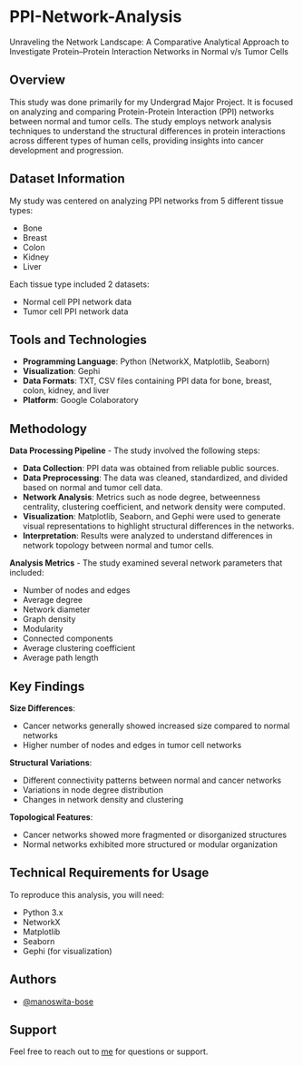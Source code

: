 # PPI-Network-Analysis
Unraveling the Network Landscape: A Comparative Analytical Approach to Investigate Protein–Protein Interaction Networks in Normal v/s Tumor Cells

## Overview
This study was done primarily for my Undergrad Major Project. It is focused on analyzing and comparing Protein-Protein Interaction (PPI) networks between normal and tumor cells. The study employs network analysis techniques to understand the structural differences in protein interactions across different types of human cells, providing insights into cancer development and progression.

## Dataset Information
My study was centered on analyzing PPI networks from 5 different tissue types:
- Bone
- Breast
- Colon
- Kidney
- Liver

Each tissue type included 2 datasets:
- Normal cell PPI network data
- Tumor cell PPI network data

## Tools and Technologies
- **Programming Language**: Python (NetworkX, Matplotlib, Seaborn)
- **Visualization**: Gephi
- **Data Formats**: TXT, CSV files containing PPI data for bone, breast, colon, kidney, and liver
- **Platform**: Google Colaboratory

## Methodology
**Data Processing Pipeline** - The study involved the following steps:
- **Data Collection**: PPI data was obtained from reliable public sources.
- **Data Preprocessing**: The data was cleaned, standardized, and divided based on normal and tumor cell data.
- **Network Analysis**: Metrics such as node degree, betweenness centrality, clustering coefficient, and network density were computed.
- **Visualization**: Matplotlib, Seaborn, and Gephi were used to generate visual representations to highlight structural differences in the networks.
- **Interpretation**: Results were analyzed to understand differences in network topology between normal and tumor cells.

**Analysis Metrics** - The study examined several network parameters that included:
- Number of nodes and edges
- Average degree
- Network diameter
- Graph density
- Modularity
- Connected components
- Average clustering coefficient
- Average path length

## Key Findings
**Size Differences**:
- Cancer networks generally showed increased size compared to normal networks
- Higher number of nodes and edges in tumor cell networks

**Structural Variations**:
- Different connectivity patterns between normal and cancer networks
- Variations in node degree distribution
- Changes in network density and clustering

**Topological Features**:
- Cancer networks showed more fragmented or disorganized structures
- Normal networks exhibited more structured or modular organization

## Technical Requirements for Usage
To reproduce this analysis, you will need:
- Python 3.x
- NetworkX
- Matplotlib
- Seaborn
- Gephi (for visualization)
    
## Authors
- [@manoswita-bose](https://github.com/manoswita-bose)

## Support
Feel free to reach out to [me](manoswita.bose@gmail.com) for questions or support.
